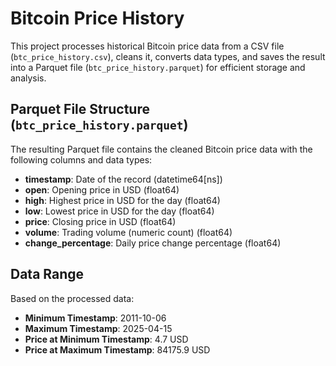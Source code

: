 # Bitcoin Price History 

This project processes historical Bitcoin price data from a CSV file (`btc_price_history.csv`), cleans it, converts data types, and saves the result into a Parquet file (`btc_price_history.parquet`) for efficient storage and analysis.

## Parquet File Structure (`btc_price_history.parquet`)

The resulting Parquet file contains the cleaned Bitcoin price data with the following columns and data types:

*   **timestamp**: Date of the record (datetime64[ns])
*   **open**: Opening price in USD (float64)
*   **high**: Highest price in USD for the day (float64)
*   **low**: Lowest price in USD for the day (float64)
*   **price**: Closing price in USD (float64)
*   **volume**: Trading volume (numeric count) (float64)
*   **change_percentage**: Daily price change percentage (float64)

## Data Range

Based on the processed data:

*   **Minimum Timestamp**: 2011-10-06
*   **Maximum Timestamp**: 2025-04-15
*   **Price at Minimum Timestamp**: 4.7 USD
*   **Price at Maximum Timestamp**: 84175.9 USD

